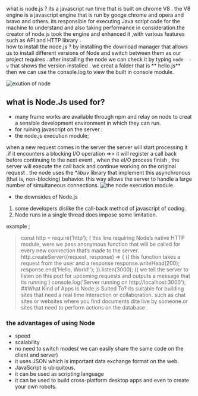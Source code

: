 what is node.js ?
its a javascript run time that is built on chrome V8 .
the V8 engine is a javascript engine that is run by googe chrome and opera and bravo and others.
its responsible for executing Java script code for the machine to understand and also taking performance in consideration.the creator of node.js took the engine and enhanced it ,with various features such as  API and HTTP library .  
how to install the node.js ?
by installing the download manager that allows us to install different versions of Node and switch between them as our project requires .
after installing the node we can check it by typing `node  -v` that shows the version installed .
we creat a folder that is ** hello.js**  
then we can use the console.log to view the built in console module.

![exution of node](https://s3.eu-west-2.amazonaws.com/uploads.3alampro.com/old/monthly_2016_08/nodejs-vs-php-asynchronous-vs-synchronous.jpg.b8b2529404edbc3ff9ad4c50c823ba0a.jpg)

## what is Node.Js used for?
- many frame works are available through npm and relay on node to creat a sensible development environment in which they can run.
- for ruining javascript on the server :
- the node.js execution module;

when a new request comes in the server the server will start processing it .if it encounters a blocking I/O operation =>> it will register  a call back before continuing to the next event , when the eI/O process finish , the server will execute the call back and continue working on the original request .
the node uses the **libuv* library that implement this asynchronous (that is, non-blocking) behavior.
this way allows the server to handle a large number of simultaneous connections.
![the node execution module](https://uploads.sitepoint.com/wp-content/uploads/2012/10/1516152673node_event_loop.png).


- the downsides of Node.js
1. some developers dislike  the call-back method of javascript of coding.
2. Node runs in a single thread does impose some limitation.


example ;
>const http = require('http'); ( this line requiring Node’s native HTTP module, were we pass anonymous  function that will be called for every new connection that’s made to the server.
>http.createServer((request, response) => {   (( this function takes a request from the user and a response 
  >response.writeHead(200);
  >response.end('Hello, World!');
>}).listen(3000);   (( we tell the server to listen on this port for upcoming requests and outputs a message that its running )
>console.log('Server running on http://localhost:3000');
##What Kind of Apps Is Node.js Suited To?
its suitable for building sites that need a real time interaction or collaboration. such as 
chat sites or websites where you find documents dite live by someone.or sites that  need to perform actions on the database .


### the advantages of using Node
- speed
- scalability
- no need to switch modes( we can easily share the same code on the client and server)
- it uses JSON which is important data exchange format on the web.
- JavaScript is ubiquitous.
- it can be used as scripting language
- it can be used to build cross-platform desktop apps and even to create your own robots.
